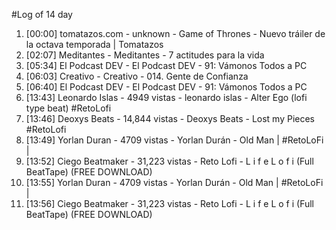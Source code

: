 #Log of 14 day

1. [00:00] tomatazos.com - unknown - Game of Thrones - Nuevo tráiler de la octava temporada | Tomatazos
1. [02:07] Meditantes - Meditantes - 7 actitudes para la vida
1. [05:34] El Podcast DEV - El Podcast DEV - 91: Vámonos Todos a PC
1. [06:03] Creativo - Creativo - 014. Gente de Confianza
1. [06:40] El Podcast DEV - El Podcast DEV - 91: Vámonos Todos a PC
1. [13:43] Leonardo Islas - 4949 vistas - leonardo islas - Alter Ego (lofi type beat) #RetoLofi
1. [13:46] Deoxys Beats - 14,844 vistas - Deoxys Beats - Lost my Pieces #RetoLofi
1. [13:49] Yorlan Duran - 4709 vistas - Yorlan Durán - Old Man | #RetoLoFi  ‎|
1. [13:52] Ciego Beatmaker - 31,223 vistas - Reto Lofi - L  i  f  e  L  o  f  i (Full BeatTape) (FREE DOWNLOAD)
1. [13:55] Yorlan Duran - 4709 vistas - Yorlan Durán - Old Man | #RetoLoFi  ‎|
1. [13:56] Ciego Beatmaker - 31,223 vistas - Reto Lofi - L  i  f  e  L  o  f  i (Full BeatTape) (FREE DOWNLOAD)

